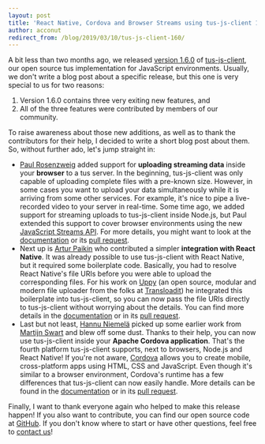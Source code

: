 ```yaml
---
layout: post
title: 'React Native, Cordova and Browser Streams using tus-js-client 1.6'
author: acconut
redirect_from: /blog/2019/03/10/tus-js-client-160/
---
```


A bit less than two months ago, we released [version 1.6.0](https://github.com/tus/tus-js-client/releases/tag/v1.6.0) of [tus-js-client](https://github.com/tus/tus-js-client/), our open source tus implementation for JavaScript environments. Usually, we don't write a blog post about a specific release, but this one is very special to us for two reasons:

1. Version 1.6.0 contains three very exiting new features, and
2. All of the three features were contributed by members of our community.

To raise awareness about those new additions, as well as to thank the contributors for their help, I decided to write a short blog post about them. <!--more--> So, without further ado, let's jump straight in:

- [Paul Rosenzweig](https://github.com/paulrosenzweig) added support for **uploading streaming data** inside your **browser** to a tus server. In the beginning, tus-js-client was only capable of uploading complete files with a pre-known size. However, in some cases you want to upload your data simultaneously while it is arriving from some other services. For example, it's nice to pipe a live-recorded video to your server in real-time. Some time ago, we added support for streaming uploads to tus-js-client inside Node.js, but Paul extended this support to cover browser environments using the new [JavaScript Streams API](https://developer.mozilla.org/en-US/docs/Web/API/Streams_API). For more details, you might want to look at the [documentation](https://github.com/tus/tus-js-client/tree/v1.6.0#new-tusuploadfile-options) or its [pull request](https://github.com/tus/tus-js-client/pull/126).
- Next up is [Artur Paikin](https://github.com/arturi) who contributed a simpler **integration with React Native**. It was already possible to use tus-js-client with React Native, but it required some boilerplate code. Basically, you had to resolve React Native's file URIs before you were able to upload the corresponding files. For his work on [Uppy](https://uppy.io/) (an open source, modular and modern file uploader from the folks at [Transloadit](https://transloadit.com)) he integrated this boilerplate into tus-js-client, so you can now pass the file URIs directly to tus-js-client without worrying about the details. You can find more details in the [documentation](https://github.com/tus/tus-js-client/tree/v1.6.0#react-native-support) or in its [pull request](https://github.com/tus/tus-js-client/pull/132).
- Last but not least, [Hannu Niemelä](https://github.com/hannuniemela) picked up some earlier work from [Martijn Swart](https://github.com/naranjamecanica) and blew off some dust. Thanks to their help, you can now use tus-js-client inside your **Apache Cordova application**. That's the fourth platform tus-js-client supports, next to browsers, Node.js and React Native! If you're not aware, [Cordova](https://cordova.apache.org/) allows you to create mobile, cross-platform apps using HTML, CSS and JavaScript. Even though it's similar to a browser environment, Cordova's runtime has a few differences that tus-js-client can now easily handle. More details can be found in the [documentation](https://github.com/tus/tus-js-client/tree/v1.6.0#new-tusuploadfile-options) or in its [pull request](https://github.com/tus/tus-js-client/pull/134).

Finally, I want to thank everyone again who helped to make this release happen! If you also want to contribute, you can find our open source code at [GitHub](https://github.com/tus). If you don't know where to start or have other questions, feel free to [contact us](/support.html)!

